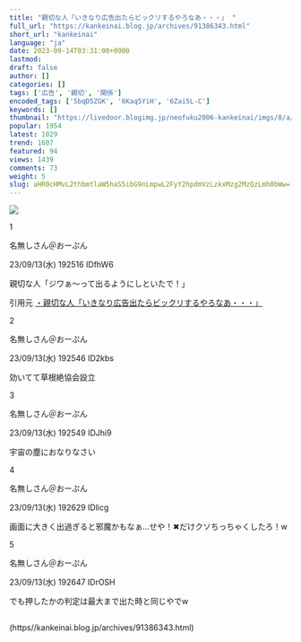 ```yaml
---
title: "親切な人「いきなり広告出たらビックリするやろなあ・・・」 "
full_url: "https://kankeinai.blog.jp/archives/91386343.html"
short_url: "kankeinai"
language: "ja"
date: 2023-09-14T03:31:00+0900
lastmod: 
draft: false
author: []
categories: []
tags: ['広告', '親切', '関係']
encoded_tags: ['5bqD5ZGK', '6Kaq5YiH', '6Zai5L-C']
keywords: []
thumbnail: "https://livedoor.blogimg.jp/neofuku2006-kankeinai/imgs/8/a/8ae77250.jpg"
popular: 1954
latest: 1029
trend: 1607
featured: 94
views: 1439
comments: 73
weight: 5
slug: aHR0cHMvL2thbmtlaW5haS5ibG9nLmpwL2FyY2hpdmVzLzkxMzg2MzQzLmh0bWw=
---
```


![](https://livedoor.blogimg.jp/neofuku2006-kankeinai/imgs/8/a/8ae77250.jpg)

<div><p class='t_h'>1 <p>名無しさん＠おーぷん</p> <p> 23/09/13(水) 192516 IDfhW6</p></p><p class='t_b'> 親切な人「ジワぁ～って出るようにしといたで！」 </p><p>引用元 <a href='http//2chspa.com/thread/livejupiter/1694600716' target='_blank'>・</a><a href='https//hayabusa.open2ch.net/test/read.cgi/livejupiter/1694600716/' target='_blank'>親切な人「いきなり広告出たらビックリするやろなあ・・・」</a></p><p class='t_h'>2 <p>名無しさん＠おーぷん</p> <p> 23/09/13(水) 192546 ID2kbs</p></p> <p class='t_b'> 効いてて草根絶協会設立 </p> <p class='t_h'>3 <p>名無しさん＠おーぷん</p> <p> 23/09/13(水) 192549 IDJhi9</p></p> <p class='t_b'> 宇宙の塵におなりなさい </p> <p class='t_h'>4 <p>名無しさん＠おーぷん</p> <p> 23/09/13(水) 192629 IDlicg</p></p> <p class='t_b'> 画面に大きく出過ぎると邪魔かもなぁ…せや！✖︎だけクソちっちゃくしたろ！w</p> <p class='t_h'>5 <p>名無しさん＠おーぷん</p> <p> 23/09/13(水) 192647 IDrOSH</p></p> <p class='t_b'> でも押したかの判定は最大まで出た時と同じやでw </p> <img border='0' width='1' height='1' src='https//www18.a8.net/0.gif?a8mat=2BJK9W+3WIBJM+249K+BWGDT' alt=''> </div>

(https//kankeinai.blog.jp/archives/91386343.html)
